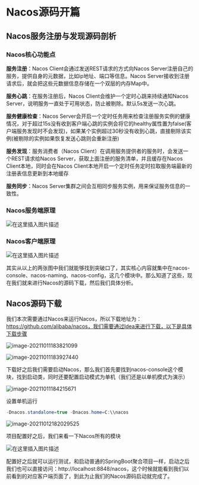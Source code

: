 # Nacos源码开篇

## Nacos服务注册与发现源码剖析

### Nacos核心功能点

**服务注册**：Nacos Client会通过发送REST请求的方式向Nacos Server注册自己的服务，提供自身的元数据，比如ip地址、端口等信息。Nacos Server接收到注册请求后，就会把这些元数据信息存储在一个双层的内存Map中。 

**服务心跳**：在服务注册后，Nacos Client会维护一个定时心跳来持续通知Nacos Server，说明服务一直处于可用状态，防止被剔除。默认5s发送一次心跳。

**服务健康检查**：Nacos Server会开启一个定时任务用来检查注册服务实例的健康情况，对于超过15s没有收到客户端心跳的实例会将它的healthy属性置为false(客户端服务发现时不会发现)，如果某个实例超过30秒没有收到心跳，直接剔除该实例(被剔除的实例如果恢复发送心跳则会重新注册)

**服务发现**：服务消费者（Nacos Client）在调用服务提供者的服务时，会发送一个REST请求给Nacos Server，获取上面注册的服务清单，并且缓存在Nacos Client本地，同时会在Nacos Client本地开启一个定时任务定时拉取服务端最新的注册表信息更新到本地缓存

**服务同步**：Nacos Server集群之间会互相同步服务实例，用来保证服务信息的一致性。 



### Nacos服务端原理



![在这里插入图片描述](./20190703005818162.png)

### Nacos客户端原理

![在这里插入图片描述](./20190703005828565.png)



​	其实从以上的两张图中我们就能够找到突破口了，其实核心内容就集中在nacos-console、nacos-naming、nacos-config，这几个模块中。那么知道了这些，现在我们就来进行Nacos的源码下载，然后我们具体分析。

## Nacos源码下载

我们本次需要通过Nacos来运行Nacos，所以下载地址为：https://github.com/alibaba/nacos，我们需要通过Idea来进行下载，以下是具体下载步骤



![image-20211011183821099](./image-20211011183821099.png)

![image-20211011183927440](./image-20211011183927440.png)

下载好之后我们需要启动Nacos，那么我们首先要找到nacos-console这个模块，找到启动类，同时还要配置启动模式为单机（我们还是以单机模式为演示）

![image-20211011184215671](./image-20211011184215671.png)

设置单机运行

```java
-Dnacos.standalone=true -Dnacos.home=C:\\nacos
```



![image-20211012182029525](./image-20211012182029525.png)

项目配置好之后，我们来看一下Nacos所有的模块 

![在这里插入图片描述](./20190703005808640.png)



​	配置好之后就可以运行测试，和启动普通的SpringBoot聚合项目一样，启动之后我们也可以直接访问：http://localhost:8848/nacos，这个时候就能看到我们以前看到的对应客户端页面了，到此为止我们的Nacos源码启动就完成了。



